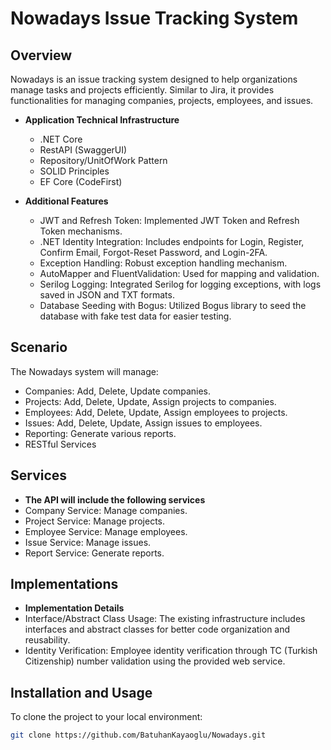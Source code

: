 # Nowadays Issue Tracking System

## Overview
Nowadays is an issue tracking system designed to help organizations manage tasks and projects efficiently. Similar to Jira, it provides functionalities for managing companies, projects, employees, and issues.

- **Application Technical Infrastructure**
  - .NET Core
  - RestAPI (SwaggerUI)
  - Repository/UnitOfWork Pattern
  - SOLID Principles
  - EF Core (CodeFirst)

    

- **Additional Features**
  - JWT and Refresh Token: Implemented JWT Token and Refresh Token mechanisms.
  - .NET Identity Integration: Includes endpoints for Login, Register, Confirm Email, Forgot-Reset Password, and Login-2FA.
  - Exception Handling: Robust exception handling mechanism.
  - AutoMapper and FluentValidation: Used for mapping and validation.
  - Serilog Logging: Integrated Serilog for logging exceptions, with logs saved in JSON and TXT formats.
  - Database Seeding with Bogus: Utilized Bogus library to seed the database with fake test data for easier testing.


## Scenario
The Nowadays system will manage:

- Companies: Add, Delete, Update companies.
- Projects: Add, Delete, Update, Assign projects to companies.
- Employees: Add, Delete, Update, Assign employees to projects.
- Issues: Add, Delete, Update, Assign issues to employees.
- Reporting: Generate various reports.
- RESTful Services

## Services
- **The API will include the following services**
- Company Service: Manage companies.
- Project Service: Manage projects.
- Employee Service: Manage employees.
- Issue Service: Manage issues.
- Report Service: Generate reports.




## Implementations
- **Implementation Details**
- Interface/Abstract Class Usage: The existing infrastructure includes interfaces and abstract classes for better code organization and reusability.
- Identity Verification: Employee identity verification through TC (Turkish Citizenship) number validation using the provided web service.


## Installation and Usage

To clone the project to your local environment:

```bash
git clone https://github.com/BatuhanKayaoglu/Nowadays.git

